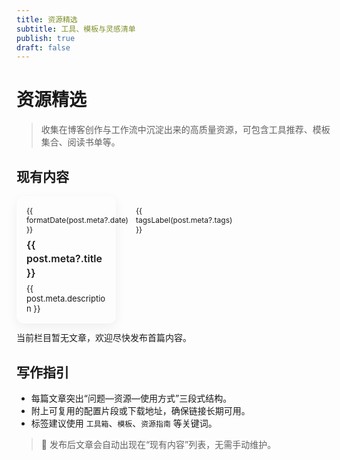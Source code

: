 ```yaml
---
title: 资源精选
subtitle: 工具、模板与灵感清单
publish: true
draft: false
---
```


# 资源精选

> 收集在博客创作与工作流中沉淀出来的高质量资源，可包含工具推荐、模板集合、阅读书单等。

## 现有内容

<div v-if="posts.length" class="column-cards">
  <a v-for="post in posts" :key="post.route" class="column-card" :href="withBase(post.route)">
    <div class="meta">
      <span>{{ formatDate(post.meta?.date) }}</span>
      <span v-if="tagsLabel(post.meta?.tags)" class="tags">{{ tagsLabel(post.meta?.tags) }}</span>
    </div>
    <div class="title">{{ post.meta?.title }}</div>
    <p v-if="post.meta?.description" class="desc">{{ post.meta.description }}</p>
  </a>
</div>
<p v-else class="column-empty">当前栏目暂无文章，欢迎尽快发布首篇内容。</p>

## 写作指引
- 每篇文章突出“问题—资源—使用方式”三段式结构。
- 附上可复用的配置片段或下载地址，确保链接长期可用。
- 标签建议使用 `工具箱`、`模板`、`资源指南` 等关键词。

> 📌 发布后文章会自动出现在“现有内容”列表，无需手动维护。

<script setup lang="ts">
import { computed } from 'vue'
import { useData, withBase } from 'vitepress'

const COLUMN_NAME = '资源精选'
const { site } = useData()

const normalizeCategories = (value: unknown): string[] => {
  if (Array.isArray(value)) return value.map((v) => String(v).trim()).filter(Boolean)
  if (typeof value === 'string') return value.split(',').map((v) => v.trim()).filter(Boolean)
  return []
}

const normalizeTags = (value: unknown): string[] => {
  if (Array.isArray(value)) return value.map((v) => String(v).trim()).filter(Boolean)
  if (typeof value === 'string') return value.split(',').map((v) => v.trim()).filter(Boolean)
  return []
}

const posts = computed(() => {
  const pages = site.value.themeConfig?.blog?.pagesData || []
  return pages
    .filter((page) => normalizeCategories(page.meta?.categories).includes(COLUMN_NAME) && page.meta?.publish !== false)
    .sort((a, b) => +new Date(b.meta?.date || 0) - +new Date(a.meta?.date || 0))
})

const formatDate = (value: unknown) => {
  if (!value) return ''
  return String(value).replace(/-/g, '/').slice(0, 16)
}

const tagsLabel = (value: unknown) => normalizeTags(value).slice(0, 3).join(' · ')
</script>

<style scoped>
.column-cards {
  display: grid;
  gap: 14px;
  margin-top: 12px;
}

@media (min-width: 640px) {
  .column-cards { grid-template-columns: repeat(2, minmax(0, 1fr)); }
}

@media (min-width: 960px) {
  .column-cards { grid-template-columns: repeat(3, minmax(0, 1fr)); }
}

.column-card {
  padding: 16px;
  border-radius: 12px;
  border: 1px solid var(--vp-c-divider);
  background: var(--vp-c-bg);
  text-decoration: none;
  color: inherit;
  box-shadow: 0 6px 18px rgba(0, 0, 0, .06);
  transition: border-color .2s ease, box-shadow .2s ease, transform .2s ease;
}

.column-card:hover {
  border-color: var(--vp-c-brand-1);
  box-shadow: 0 10px 26px rgba(79, 70, 229, .18);
  transform: translateY(-2px);
}

.column-card .meta {
  display: flex;
  justify-content: space-between;
  gap: 12px;
  font-size: 12px;
  color: var(--vp-c-text-3);
  margin-bottom: 6px;
}

.column-card .tags { color: var(--vp-c-text-2); }

.column-card .title {
  font-size: 16px;
  font-weight: 600;
  margin-bottom: 6px;
  line-height: 1.4;
}

.column-card .desc {
  margin: 0;
  font-size: 13px;
  color: var(--vp-c-text-2);
}

.column-empty {
  margin-top: 12px;
  color: var(--vp-c-text-2);
}
</style>
